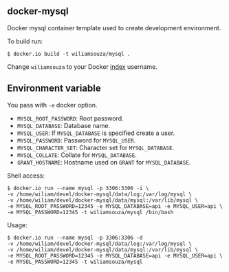 docker-mysql
------------

Docker mysql container template used to create development environment.

To build run:

```
$ docker.io build -t wiliamsouza/mysql .
```

Change `wiliamsouza` to your Docker
[index](https://index.docker.io/u/wiliamsouza/) username.

Environment variable
--------------------

You pass with ``-e`` docker option.

* ``MYSQL_ROOT_PASSWORD``: Root password.
* ``MYSQL_DATABASE``: Database name.
* ``MYSQL_USER``: If ``MYSQL_DATABASE`` is specified create a user.
* ``MYSQL_PASSWORD``: Password for ``MYSQL_USER``.
* ``MYSQL_CHARACTER_SET``: Character set for ``MYSQL_DATABASE``.
* ``MYSQL_COLLATE``: Collate for ``MYSQL_DATABASE``.
* ``GRANT_HOSTNAME``: Hostname used on ``GRANT`` for ``MYSQL_DATABASE``.

Shell access:

```
$ docker.io run --name mysql -p 3306:3306 -i \
-v /home/wiliam/devel/docker-mysql/data/log:/var/log/mysql \
-v /home/wiliam/devel/docker-mysql/data/mysql:/var/lib/mysql \
-e MYSQL_ROOT_PASSWORD=12345 -e MYSQL_DATABASE=api -e MYSQL_USER=api \
-e MYSQL_PASSWORD=12345 -t wiliamsouza/mysql /bin/bash
```

Usage:

```
$ docker.io run --name mysql -p 3306:3306 -d
-v /home/wiliam/devel/docker-mysql/data/log:/var/log/mysql \
-v /home/wiliam/devel/docker-mysql/data/mysql:/var/lib/mysql \
-e MYSQL_ROOT_PASSWORD=12345 -e MYSQL_DATABASE=api -e MYSQL_USER=api \
-e MYSQL_PASSWORD=12345 -t wiliamsouza/mysql
```
